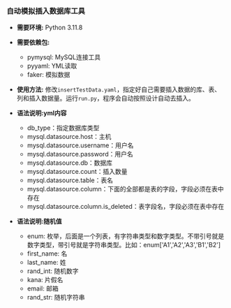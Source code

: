 ### 自动模拟插入数据库工具

- **需要环境:** Python 3.11.8
- **需要依赖包:**
  - pymysql: MySQL连接工具
  - pyyaml: YML读取
  - faker: 模拟数据

- **使用方法:** 修改`insertTestData.yaml`，指定好自己需要插入数据的库、表、列和插入数据量。运行`run.py`，程序会自动按照设计自动去插入。

- **语法说明:yml内容**
  - db_type：指定数据库类型
  - mysql.datasource.host：主机
  - mysql.datasource.username：用户名
  - mysql.datasource.password：用户名
  - mysql.datasource.db：数据库
  - mysql.datasource.count：插入数量
  - mysql.datasource.table：表名
  - mysql.datasource.column：下面的全部都是表的字段，字段必须在表中存在
  - mysql.datasource.column.is_deleted：表字段名，字段必须在表中存在
- **语法说明:随机值**
  - enum: 枚举，后面是一个列表，有字符串类型和数字类型。不带引号就是数字类型，带引号就是字符串类型。比如：enum['A1','A2','A3','B1','B2']
  - first_name: 名
  - last_name: 姓
  - rand_int: 随机数字
  - kana: 片假名
  - email: 邮箱
  - rand_str: 随机字符串


